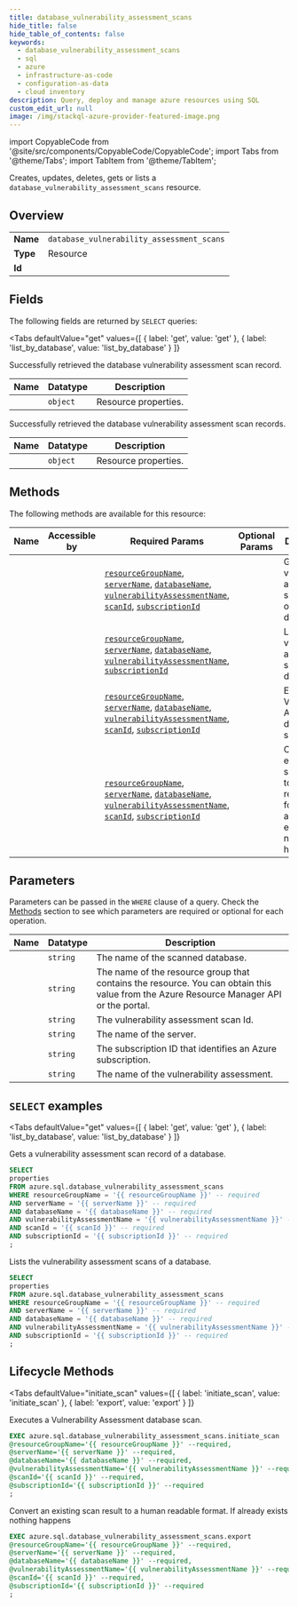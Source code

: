 ```yaml
--- 
title: database_vulnerability_assessment_scans
hide_title: false
hide_table_of_contents: false
keywords:
  - database_vulnerability_assessment_scans
  - sql
  - azure
  - infrastructure-as-code
  - configuration-as-data
  - cloud inventory
description: Query, deploy and manage azure resources using SQL
custom_edit_url: null
image: /img/stackql-azure-provider-featured-image.png
---
```


import CopyableCode from '@site/src/components/CopyableCode/CopyableCode';
import Tabs from '@theme/Tabs';
import TabItem from '@theme/TabItem';

Creates, updates, deletes, gets or lists a <code>database_vulnerability_assessment_scans</code> resource.

## Overview
<table><tbody>
<tr><td><b>Name</b></td><td><code>database_vulnerability_assessment_scans</code></td></tr>
<tr><td><b>Type</b></td><td>Resource</td></tr>
<tr><td><b>Id</b></td><td><CopyableCode code="azure.sql.database_vulnerability_assessment_scans" /></td></tr>
</tbody></table>

## Fields

The following fields are returned by `SELECT` queries:

<Tabs
    defaultValue="get"
    values={[
        { label: 'get', value: 'get' },
        { label: 'list_by_database', value: 'list_by_database' }
    ]}
>
<TabItem value="get">

Successfully retrieved the database vulnerability assessment scan record.

<table>
<thead>
    <tr>
    <th>Name</th>
    <th>Datatype</th>
    <th>Description</th>
    </tr>
</thead>
<tbody>
<tr>
    <td><CopyableCode code="properties" /></td>
    <td><code>object</code></td>
    <td>Resource properties.</td>
</tr>
</tbody>
</table>
</TabItem>
<TabItem value="list_by_database">

Successfully retrieved the database vulnerability assessment scan records.

<table>
<thead>
    <tr>
    <th>Name</th>
    <th>Datatype</th>
    <th>Description</th>
    </tr>
</thead>
<tbody>
<tr>
    <td><CopyableCode code="properties" /></td>
    <td><code>object</code></td>
    <td>Resource properties.</td>
</tr>
</tbody>
</table>
</TabItem>
</Tabs>

## Methods

The following methods are available for this resource:

<table>
<thead>
    <tr>
    <th>Name</th>
    <th>Accessible by</th>
    <th>Required Params</th>
    <th>Optional Params</th>
    <th>Description</th>
    </tr>
</thead>
<tbody>
<tr>
    <td><a href="#get"><CopyableCode code="get" /></a></td>
    <td><CopyableCode code="select" /></td>
    <td><a href="#parameter-resourceGroupName"><code>resourceGroupName</code></a>, <a href="#parameter-serverName"><code>serverName</code></a>, <a href="#parameter-databaseName"><code>databaseName</code></a>, <a href="#parameter-vulnerabilityAssessmentName"><code>vulnerabilityAssessmentName</code></a>, <a href="#parameter-scanId"><code>scanId</code></a>, <a href="#parameter-subscriptionId"><code>subscriptionId</code></a></td>
    <td></td>
    <td>Gets a vulnerability assessment scan record of a database.</td>
</tr>
<tr>
    <td><a href="#list_by_database"><CopyableCode code="list_by_database" /></a></td>
    <td><CopyableCode code="select" /></td>
    <td><a href="#parameter-resourceGroupName"><code>resourceGroupName</code></a>, <a href="#parameter-serverName"><code>serverName</code></a>, <a href="#parameter-databaseName"><code>databaseName</code></a>, <a href="#parameter-vulnerabilityAssessmentName"><code>vulnerabilityAssessmentName</code></a>, <a href="#parameter-subscriptionId"><code>subscriptionId</code></a></td>
    <td></td>
    <td>Lists the vulnerability assessment scans of a database.</td>
</tr>
<tr>
    <td><a href="#initiate_scan"><CopyableCode code="initiate_scan" /></a></td>
    <td><CopyableCode code="exec" /></td>
    <td><a href="#parameter-resourceGroupName"><code>resourceGroupName</code></a>, <a href="#parameter-serverName"><code>serverName</code></a>, <a href="#parameter-databaseName"><code>databaseName</code></a>, <a href="#parameter-vulnerabilityAssessmentName"><code>vulnerabilityAssessmentName</code></a>, <a href="#parameter-scanId"><code>scanId</code></a>, <a href="#parameter-subscriptionId"><code>subscriptionId</code></a></td>
    <td></td>
    <td>Executes a Vulnerability Assessment database scan.</td>
</tr>
<tr>
    <td><a href="#export"><CopyableCode code="export" /></a></td>
    <td><CopyableCode code="exec" /></td>
    <td><a href="#parameter-resourceGroupName"><code>resourceGroupName</code></a>, <a href="#parameter-serverName"><code>serverName</code></a>, <a href="#parameter-databaseName"><code>databaseName</code></a>, <a href="#parameter-vulnerabilityAssessmentName"><code>vulnerabilityAssessmentName</code></a>, <a href="#parameter-scanId"><code>scanId</code></a>, <a href="#parameter-subscriptionId"><code>subscriptionId</code></a></td>
    <td></td>
    <td>Convert an existing scan result to a human readable format. If already exists nothing happens</td>
</tr>
</tbody>
</table>

## Parameters

Parameters can be passed in the `WHERE` clause of a query. Check the [Methods](#methods) section to see which parameters are required or optional for each operation.

<table>
<thead>
    <tr>
    <th>Name</th>
    <th>Datatype</th>
    <th>Description</th>
    </tr>
</thead>
<tbody>
<tr id="parameter-databaseName">
    <td><CopyableCode code="databaseName" /></td>
    <td><code>string</code></td>
    <td>The name of the scanned database.</td>
</tr>
<tr id="parameter-resourceGroupName">
    <td><CopyableCode code="resourceGroupName" /></td>
    <td><code>string</code></td>
    <td>The name of the resource group that contains the resource. You can obtain this value from the Azure Resource Manager API or the portal.</td>
</tr>
<tr id="parameter-scanId">
    <td><CopyableCode code="scanId" /></td>
    <td><code>string</code></td>
    <td>The vulnerability assessment scan Id.</td>
</tr>
<tr id="parameter-serverName">
    <td><CopyableCode code="serverName" /></td>
    <td><code>string</code></td>
    <td>The name of the server.</td>
</tr>
<tr id="parameter-subscriptionId">
    <td><CopyableCode code="subscriptionId" /></td>
    <td><code>string</code></td>
    <td>The subscription ID that identifies an Azure subscription.</td>
</tr>
<tr id="parameter-vulnerabilityAssessmentName">
    <td><CopyableCode code="vulnerabilityAssessmentName" /></td>
    <td><code>string</code></td>
    <td>The name of the vulnerability assessment.</td>
</tr>
</tbody>
</table>

## `SELECT` examples

<Tabs
    defaultValue="get"
    values={[
        { label: 'get', value: 'get' },
        { label: 'list_by_database', value: 'list_by_database' }
    ]}
>
<TabItem value="get">

Gets a vulnerability assessment scan record of a database.

```sql
SELECT
properties
FROM azure.sql.database_vulnerability_assessment_scans
WHERE resourceGroupName = '{{ resourceGroupName }}' -- required
AND serverName = '{{ serverName }}' -- required
AND databaseName = '{{ databaseName }}' -- required
AND vulnerabilityAssessmentName = '{{ vulnerabilityAssessmentName }}' -- required
AND scanId = '{{ scanId }}' -- required
AND subscriptionId = '{{ subscriptionId }}' -- required
;
```
</TabItem>
<TabItem value="list_by_database">

Lists the vulnerability assessment scans of a database.

```sql
SELECT
properties
FROM azure.sql.database_vulnerability_assessment_scans
WHERE resourceGroupName = '{{ resourceGroupName }}' -- required
AND serverName = '{{ serverName }}' -- required
AND databaseName = '{{ databaseName }}' -- required
AND vulnerabilityAssessmentName = '{{ vulnerabilityAssessmentName }}' -- required
AND subscriptionId = '{{ subscriptionId }}' -- required
;
```
</TabItem>
</Tabs>


## Lifecycle Methods

<Tabs
    defaultValue="initiate_scan"
    values={[
        { label: 'initiate_scan', value: 'initiate_scan' },
        { label: 'export', value: 'export' }
    ]}
>
<TabItem value="initiate_scan">

Executes a Vulnerability Assessment database scan.

```sql
EXEC azure.sql.database_vulnerability_assessment_scans.initiate_scan 
@resourceGroupName='{{ resourceGroupName }}' --required, 
@serverName='{{ serverName }}' --required, 
@databaseName='{{ databaseName }}' --required, 
@vulnerabilityAssessmentName='{{ vulnerabilityAssessmentName }}' --required, 
@scanId='{{ scanId }}' --required, 
@subscriptionId='{{ subscriptionId }}' --required
;
```
</TabItem>
<TabItem value="export">

Convert an existing scan result to a human readable format. If already exists nothing happens

```sql
EXEC azure.sql.database_vulnerability_assessment_scans.export 
@resourceGroupName='{{ resourceGroupName }}' --required, 
@serverName='{{ serverName }}' --required, 
@databaseName='{{ databaseName }}' --required, 
@vulnerabilityAssessmentName='{{ vulnerabilityAssessmentName }}' --required, 
@scanId='{{ scanId }}' --required, 
@subscriptionId='{{ subscriptionId }}' --required
;
```
</TabItem>
</Tabs>
